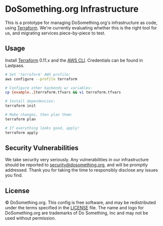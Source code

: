 # DoSomething.org Infrastructure

This is a prototype for managing DoSomething.org's infrastructure as code, using [Terraform](https://www.terraform.io). We're currently evaluating whether this is the right tool for us, and migrating services piece-by-piece to test.

## Usage

Install [Terraform](https://www.terraform.io) 0.11.x and the [AWS CLI](https://aws.amazon.com/cli/). Credentials can be found in Lastpass.

```sh
# Set 'terraform' AWS profile:
aws configure --profile terraform

# Configure other backends w/ variables:
cp {example.,}terraform.tfvars && vi terraform.tfvars

# Install dependencies:
terraform init

# Make changes, then plan them:
terraform plan

# If everything looks good, apply!
terraform apply
```

## Security Vulnerabilities

We take security very seriously. Any vulnerabilities in our infrastructure should be reported to [security@dosomething.org](mailto:security@dosomething.org),
and will be promptly addressed. Thank you for taking the time to responsibly disclose any issues you find.

## License

&copy; DoSomething.org. This config is free software, and may be redistributed under the terms specified
in the [LICENSE](https://github.com/DoSomething/infrastructure/blob/master/LICENSE) file. The name and logo for
DoSomething.org are trademarks of Do Something, Inc and may not be used without permission.

